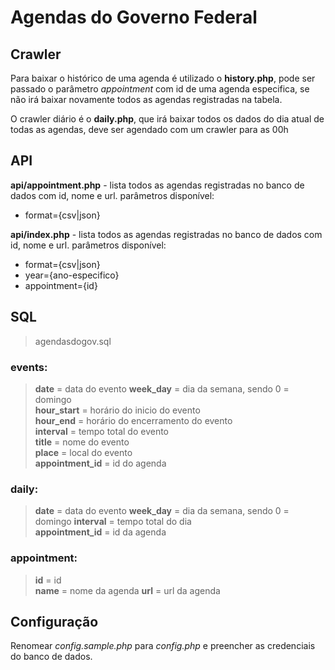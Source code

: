 # Agendas do Governo Federal

## Crawler

Para baixar o histórico de uma agenda é utilizado o **history.php**, pode ser passado o parâmetro *appointment* com id de uma agenda especifica, se não irá baixar novamente todos as agendas registradas na tabela.

O crawler diário é o **daily.php**, que irá baixar todos os dados do dia atual de todas as agendas, deve ser agendado com um crawler para as 00h


## API

**api/appointment.php** - lista todos as agendas registradas no banco de dados com id, nome e url.
parâmetros disponível:
- format={csv|json}

**api/index.php** - lista todos as agendas registradas no banco de dados com id, nome e url.
parâmetros disponível:
- format={csv|json}
- year={ano-especifico}
- appointment={id}

## SQL
> agendasdogov.sql

### events:

> **date** = data do evento
**week_day** = dia da semana, sendo 0 = domingo  
**hour_start** = horário do inicio do evento  
**hour_end** =  horário do encerramento do evento  
**interval** = tempo total do evento  
**title** = nome do evento  
**place** = local do evento  
**appointment_id** = id do agenda

### daily:

> **date** = data do evento
**week_day** = dia da semana, sendo 0 = domingo
**interval** = tempo total do dia  
**appointment_id** = id da agenda

### appointment:

> **id** = id  
**name** = nome da agenda
**url** =  url da agenda

## Configuração
Renomear *config.sample.php* para *config.php* e preencher as credenciais do banco de dados.